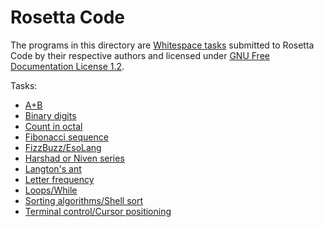 # Rosetta Code

The programs in this directory are [Whitespace tasks](https://www.rosettacode.org/wiki/Category:Whitespace)
submitted to Rosetta Code by their respective authors and licensed under
[GNU Free Documentation License 1.2](LICENSE).

Tasks:

- [A+B](https://www.rosettacode.org/wiki/A%2BB#Whitespace)
- [Binary digits](https://www.rosettacode.org/wiki/Binary_digits#Whitespace)
- [Count in octal](https://www.rosettacode.org/wiki/Count_in_octal#Whitespace)
- [Fibonacci sequence](https://www.rosettacode.org/wiki/Fibonacci_sequence#Whitespace)
- [FizzBuzz/EsoLang](https://www.rosettacode.org/wiki/FizzBuzz/EsoLang#Whitespace)
- [Harshad or Niven series](https://www.rosettacode.org/wiki/Harshad_or_Niven_series#Whitespace)
- [Langton's ant](https://www.rosettacode.org/wiki/Langton%27s_ant#Whitespace)
- [Letter frequency](https://www.rosettacode.org/wiki/Letter_frequency#Whitespace)
- [Loops/While](https://www.rosettacode.org/wiki/Loops/While#Whitespace)
- [Sorting algorithms/Shell sort](https://www.rosettacode.org/wiki/Sorting_algorithms/Shell_sort/Whitespace)
- [Terminal control/Cursor positioning](https://www.rosettacode.org/wiki/Terminal_control/Cursor_positioning#Whitespace)
